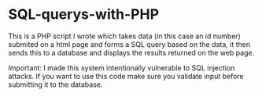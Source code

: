 # SQL-querys-with-PHP

This is a PHP script I wrote which takes data (in this case an id number) submited on a html page and forms a SQL query based on the data, it then sends this to a database and displays the results returned on the web page. 

Important: I made this system intentionally vulnerable to SQL injection attacks. If you want to use this code make sure you validate input before submitting it to the database.
